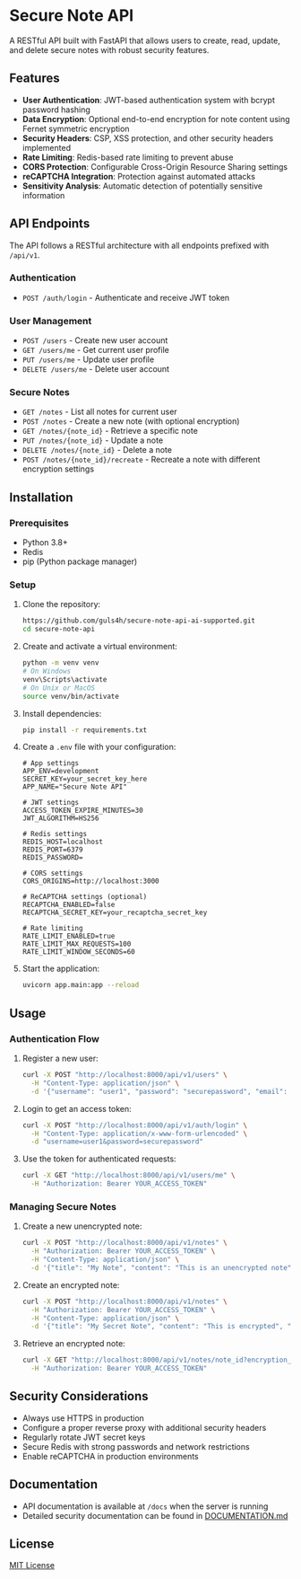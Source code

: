 # Secure Note API

A RESTful API built with FastAPI that allows users to create, read, update, and delete secure notes with robust security features.

## Features

- **User Authentication**: JWT-based authentication system with bcrypt password hashing
- **Data Encryption**: Optional end-to-end encryption for note content using Fernet symmetric encryption
- **Security Headers**: CSP, XSS protection, and other security headers implemented
- **Rate Limiting**: Redis-based rate limiting to prevent abuse
- **CORS Protection**: Configurable Cross-Origin Resource Sharing settings
- **reCAPTCHA Integration**: Protection against automated attacks
- **Sensitivity Analysis**: Automatic detection of potentially sensitive information

## API Endpoints

The API follows a RESTful architecture with all endpoints prefixed with `/api/v1`.

### Authentication

- `POST /auth/login` - Authenticate and receive JWT token

### User Management

- `POST /users` - Create new user account
- `GET /users/me` - Get current user profile
- `PUT /users/me` - Update user profile
- `DELETE /users/me` - Delete user account

### Secure Notes

- `GET /notes` - List all notes for current user
- `POST /notes` - Create a new note (with optional encryption)
- `GET /notes/{note_id}` - Retrieve a specific note
- `PUT /notes/{note_id}` - Update a note
- `DELETE /notes/{note_id}` - Delete a note
- `POST /notes/{note_id}/recreate` - Recreate a note with different encryption settings

## Installation

### Prerequisites

- Python 3.8+
- Redis
- pip (Python package manager)

### Setup

1. Clone the repository:
   ```bash
   https://github.com/guls4h/secure-note-api-ai-supported.git
   cd secure-note-api
   ```

2. Create and activate a virtual environment:
   ```bash
   python -m venv venv
   # On Windows
   venv\Scripts\activate
   # On Unix or MacOS
   source venv/bin/activate
   ```

3. Install dependencies:
   ```bash
   pip install -r requirements.txt
   ```

4. Create a `.env` file with your configuration:
   ```
   # App settings
   APP_ENV=development
   SECRET_KEY=your_secret_key_here
   APP_NAME="Secure Note API"
   
   # JWT settings
   ACCESS_TOKEN_EXPIRE_MINUTES=30
   JWT_ALGORITHM=HS256
   
   # Redis settings
   REDIS_HOST=localhost
   REDIS_PORT=6379
   REDIS_PASSWORD=
   
   # CORS settings
   CORS_ORIGINS=http://localhost:3000
   
   # ReCAPTCHA settings (optional)
   RECAPTCHA_ENABLED=false
   RECAPTCHA_SECRET_KEY=your_recaptcha_secret_key
   
   # Rate limiting
   RATE_LIMIT_ENABLED=true
   RATE_LIMIT_MAX_REQUESTS=100
   RATE_LIMIT_WINDOW_SECONDS=60
   ```

5. Start the application:
   ```bash
   uvicorn app.main:app --reload
   ```

## Usage

### Authentication Flow

1. Register a new user:
   ```bash
   curl -X POST "http://localhost:8000/api/v1/users" \
     -H "Content-Type: application/json" \
     -d '{"username": "user1", "password": "securepassword", "email": "user@example.com"}'
   ```

2. Login to get an access token:
   ```bash
   curl -X POST "http://localhost:8000/api/v1/auth/login" \
     -H "Content-Type: application/x-www-form-urlencoded" \
     -d "username=user1&password=securepassword"
   ```

3. Use the token for authenticated requests:
   ```bash
   curl -X GET "http://localhost:8000/api/v1/users/me" \
     -H "Authorization: Bearer YOUR_ACCESS_TOKEN"
   ```

### Managing Secure Notes

1. Create a new unencrypted note:
   ```bash
   curl -X POST "http://localhost:8000/api/v1/notes" \
     -H "Authorization: Bearer YOUR_ACCESS_TOKEN" \
     -H "Content-Type: application/json" \
     -d '{"title": "My Note", "content": "This is an unencrypted note"}'
   ```

2. Create an encrypted note:
   ```bash
   curl -X POST "http://localhost:8000/api/v1/notes" \
     -H "Authorization: Bearer YOUR_ACCESS_TOKEN" \
     -H "Content-Type: application/json" \
     -d '{"title": "My Secret Note", "content": "This is encrypted", "encrypted": true, "encryption_password": "notepassword"}'
   ```

3. Retrieve an encrypted note:
   ```bash
   curl -X GET "http://localhost:8000/api/v1/notes/note_id?encryption_password=notepassword" \
     -H "Authorization: Bearer YOUR_ACCESS_TOKEN"
   ```

## Security Considerations

- Always use HTTPS in production
- Configure a proper reverse proxy with additional security headers
- Regularly rotate JWT secret keys
- Secure Redis with strong passwords and network restrictions
- Enable reCAPTCHA in production environments

## Documentation

- API documentation is available at `/docs` when the server is running
- Detailed security documentation can be found in [DOCUMENTATION.md](DOCUMENTATION.md)

## License

[MIT License](LICENSE) 
